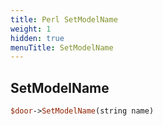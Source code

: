 ```yaml
---
title: Perl SetModelName
weight: 1
hidden: true
menuTitle: SetModelName
---
```

## SetModelName
```perl
$door->SetModelName(string name)
```